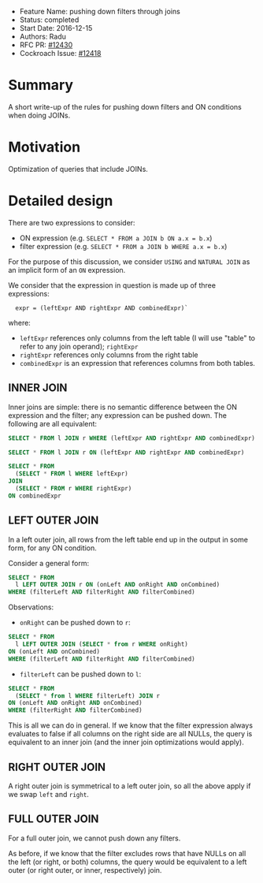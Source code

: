 - Feature Name: pushing down filters through joins
- Status: completed
- Start Date: 2016-12-15
- Authors: Radu
- RFC PR: [#12430](https://github.com/weisslj/cockroach/pull/12430)
- Cockroach Issue: [#12418](https://github.com/weisslj/cockroach/issues/12418)

# Summary

A short write-up of the rules for pushing down filters and ON conditions when
doing JOINs.

# Motivation

Optimization of queries that include JOINs.

# Detailed design

There are two expressions to consider:
 - ON expression (e.g. `SELECT * FROM a JOIN b ON a.x = b.x`)
 - filter expression (e.g. `SELECT * FROM a JOIN b WHERE a.x = b.x`)

For the purpose of this discussion, we consider `USING` and `NATURAL JOIN` as an
implicit form of an `ON` expression.

We consider that the expression in question is made up of three expressions:
```
  expr = (leftExpr AND rightExpr AND combinedExpr)`
```
where:
 - `leftExpr` references only columns from the left table (I will use "table"
   to refer to any join operand); `rightExpr` 
 - `rightExpr` references only columns from the right table
 - `combinedExpr` is an expression that references columns from both tables.

## INNER JOIN

Inner joins are simple: there is no semantic difference between the ON
expression and the filter; any expression can be pushed down. The following are
all equivalent:

```sql
SELECT * FROM l JOIN r WHERE (leftExpr AND rightExpr AND combinedExpr)

SELECT * FROM l JOIN r ON (leftExpr AND rightExpr AND combinedExpr)

SELECT * FROM
  (SELECT * FROM l WHERE leftExpr)
JOIN
  (SELECT * FROM r WHERE rightExpr)
ON combinedExpr
```

## LEFT OUTER JOIN

In a left outer join, all rows from the left table end up in the output in some
form, for any ON condition.

Consider a general form:
```sql
SELECT * FROM
  l LEFT OUTER JOIN r ON (onLeft AND onRight AND onCombined)
WHERE (filterLeft AND filterRight AND filterCombined)
```

Observations:
 - `onRight` can be pushed down to `r`:
```sql
SELECT * FROM
  l LEFT OUTER JOIN (SELECT * from r WHERE onRight)
ON (onLeft AND onCombined)
WHERE (filterLeft AND filterRight AND filterCombined)
```

 - `filterLeft` can be pushed down to `l`:
```sql
SELECT * FROM
  (SELECT * from l WHERE filterLeft) JOIN r
ON (onLeft AND onRight AND onCombined)
WHERE (filterRight AND filterCombined)
```

This is all we can do in general. If we know that the filter expression always
evaluates to false if all columns on the right side are all NULLs, the query is
equivalent to an inner join (and the inner join optimizations would apply).

## RIGHT OUTER JOIN

A right outer join is symmetrical to a left outer join, so all the above apply
if we swap `left` and `right`.

## FULL OUTER JOIN

For a full outer join, we cannot push down any filters.

As before, if we know that the filter excludes rows that have NULLs on all the
left (or right, or both) columns, the query would be equivalent to a left outer
(or right outer, or inner, respectively) join.
